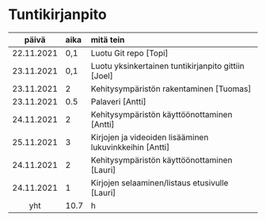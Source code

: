# Tuntikirjanpito

|   päivä    | aika | mitä tein                                           |
| :--------: | :--- | :-------------------------------------------------- |
| 22.11.2021 | 0,1  | Luotu Git repo [Topi]                               |
| 23.11.2021 | 0,1  | Luotu yksinkertainen tuntikirjanpito gittiin [Joel] |
| 23.11.2021 | 2    | Kehitysympäristön rakentaminen [Tuomas]             |
| 23.11.2021 | 0.5  | Palaveri  [Antti]                                   |
| 24.11.2021 | 2    | Kehitysympäristön käyttöönottaminen [Antti]         |
| 25.11.2021 | 3    | Kirjojen ja videoiden lisääminen lukuvinkkeihin [Antti] |
| 24.11.2021 | 2    | Kehitysympäristön käyttöönottaminen [Lauri]         |
| 24.11.2021 | 1    | Kirjojen selaaminen/listaus etusivulle [Lauri]         |
|    yht     | 10.7  | h                                                   |
